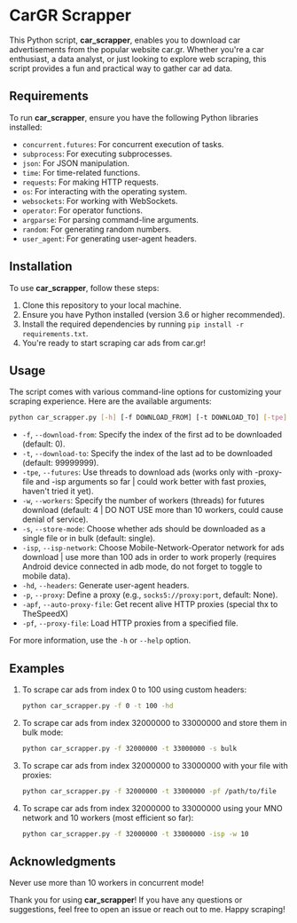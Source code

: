 # CarGR Scrapper

This Python script, **car_scrapper**, enables you to download car advertisements from the popular website car.gr. Whether you're a car enthusiast, a data analyst, or just looking to explore web scraping, this script provides a fun and practical way to gather car ad data.

## Requirements

To run **car_scrapper**, ensure you have the following Python libraries installed:

- `concurrent.futures`: For concurrent execution of tasks.
- `subprocess`: For executing subprocesses.
- `json`: For JSON manipulation.
- `time`: For time-related functions.
- `requests`: For making HTTP requests.
- `os`: For interacting with the operating system.
- `websockets`: For working with WebSockets.
- `operator`: For operator functions.
- `argparse`: For parsing command-line arguments.
- `random`: For generating random numbers.
- `user_agent`: For generating user-agent headers.

## Installation

To use **car_scrapper**, follow these steps:

1. Clone this repository to your local machine.
2. Ensure you have Python installed (version 3.6 or higher recommended).
3. Install the required dependencies by running `pip install -r requirements.txt`.
4. You're ready to start scraping car ads from car.gr!

## Usage

The script comes with various command-line options for customizing your scraping experience. Here are the available arguments:

```bash
python car_scrapper.py [-h] [-f DOWNLOAD_FROM] [-t DOWNLOAD_TO] [-tpe] [-w WORKERS] [-s {single,bulk}] [-isp] [-hd] [-p PROXY] [-apf] [-pf PROXY_FILE]
```

- `-f`, `--download-from`: Specify the index of the first ad to be downloaded (default: 0).
- `-t`, `--download-to`: Specify the index of the last ad to be downloaded (default: 99999999).
- `-tpe`, `--futures`: Use threads to download ads (works only with -proxy-file and -isp arguments so far | could work better with fast proxies, haven't tried it yet).
- `-w`, `--workers`: Specify the number of workers (threads) for futures download (default: 4 | DO NOT USE more than 10 workers, could cause denial of service).
- `-s`, `--store-mode`: Choose whether ads should be downloaded as a single file or in bulk (default: single).
- `-isp`, `--isp-network`: Choose Mobile-Network-Operator network for ads download | use more than 100 ads in order to work properly (requires Android device connected in adb mode, do not forget to toggle to mobile data).
- `-hd`, `--headers`: Generate user-agent headers.
- `-p`, `--proxy`: Define a proxy (e.g., `socks5://proxy:port`, default: None).
- `-apf`, `--auto-proxy-file`: Get recent alive HTTP proxies (special thx to TheSpeedX)
- `-pf`, `--proxy-file`: Load HTTP proxies from a specified file.

For more information, use the `-h` or `--help` option.

## Examples

1. To scrape car ads from index 0 to 100 using custom headers:
    ```bash
    python car_scrapper.py -f 0 -t 100 -hd
    ```

2. To scrape car ads from index 32000000 to 33000000 and store them in bulk mode:
    ```bash
    python car_scrapper.py -f 32000000 -t 33000000 -s bulk
    ```
    
3. To scrape car ads from index 32000000 to 33000000 with your file with proxies:
    ```bash
    python car_scrapper.py -f 32000000 -t 33000000 -pf /path/to/file
    ```

4. To scrape car ads from index 32000000 to 33000000 using your MNO network and 10 workers (most efficient so far):
    ```bash
    python car_scrapper.py -f 32000000 -t 33000000 -isp -w 10
    ```

## Acknowledgments

Never use more than 10 workers in concurrent mode!

Thank you for using **car_scrapper**! If you have any questions or suggestions, feel free to open an issue or reach out to me. Happy scraping!
